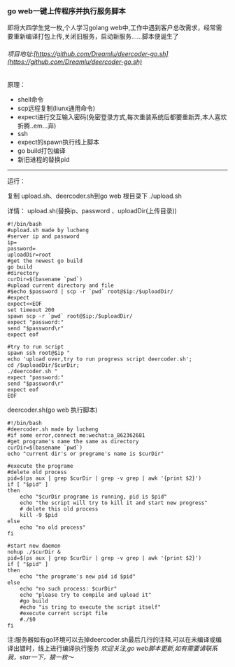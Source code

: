 ### go web一键上传程序并执行服务脚本

即将大四学生党一枚,个人学习golang web中,工作中遇到客户总改需求，经常需要重新编译打包上传,关闭旧服务，启动新服务......脚本便诞生了

###### 项目地址:[https://github.com/Dreamlu/deercoder-go.sh](https://github.com/Dreamlu/deercoder-go.sh)

原理：

 - shell命令
 - scp远程复制(liunx通用命令)
 - expect进行交互输入密码(免密登录方式,每次重装系统后都要重新弄,本人喜欢折腾..em...弃)
 - ssh
 - expect的spawn执行线上脚本
 - go build打包编译
 - 新旧进程的替换pid
 

----------
运行：

复制 upload.sh、deercoder.sh到go web 根目录下
./upload.sh

详情：
upload.sh(替换ip、password 、uploadDir(上传目录))

```
#!/bin/bash
#upload.sh made by lucheng
#server ip and password
ip=
password=
uploadDir=root
#get the newest go build
go build
#directory
curDir=$(basename `pwd`)
#upload current directory and file
#$echo $password | scp -r `pwd` root@$ip:/$uploadDir/
#expect
expect<<EOF
set timeout 200
spawn scp -r `pwd` root@$ip:/$uploadDir/
expect "password:" 
send "$password\r"
expect eof

#try to run script
spawn ssh root@$ip "
echo 'upload over,try to run progress script deercoder.sh';
cd /$uploadDir/$curDir;
./deercoder.sh "
expect "password:" 
send "$password\r"
expect eof
EOF
```
deercoder.sh(go web 执行脚本)

```
#!/bin/bash
#deercoder.sh made by lucheng
#if some error,connect me:wechat:a_862362681
#get programe's name the same as directory
curDir=$(basename `pwd`)
echo "current dir's or programe's name is $curDir"

#execute the programe
#delete old process
pid=$(ps aux | grep $curDir | grep -v grep | awk '{print $2}')
if [ "$pid" ]
then
    echo "$curDir programe is running, pid is $pid"
    echo "the script will try to kill it and start new progress"
    # delete this old process
    kill -9 $pid
else
    echo "no old process"
fi

#start new daemon	
nohup ./$curDir &
pid=$(ps aux | grep $curDir | grep -v grep | awk '{print $2}')
if [ "$pid" ]
then
    echo "the programe's new pid id $pid"
else
    echo "no such process: $curDir"
    echo "please try to compile and upload it"
    #go build
    #echo "is tring to execute the script itself"
    #execute current script file
    #./$0
fi
```
注:服务器如有go环境可以去掉deercoder.sh最后几行的注释,可以在未编译或编译出错时，线上进行编译执行服务
*欢迎关注,go web脚本更新,如有需要请联系我，star一下，猿一枚～*